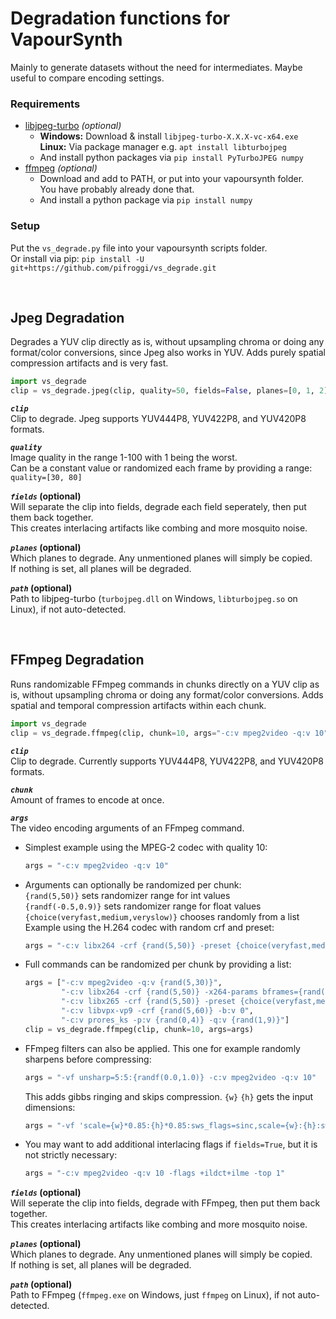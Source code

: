 # Degradation functions for VapourSynth
Mainly to generate datasets without the need for intermediates. Maybe useful to compare encoding settings.

### Requirements
* [libjpeg-turbo](https://github.com/libjpeg-turbo/libjpeg-turbo/releases) *(optional)*
   * __Windows:__ Download & install `libjpeg-turbo-X.X.X-vc-x64.exe`  
     __Linux:__ Via package manager e.g. `apt install libturbojpeg`
   * And install python packages via `pip install PyTurboJPEG numpy`
* [ffmpeg](https://ffmpeg.org/download.html) *(optional)*
   * Download and add to PATH, or put into your vapoursynth folder.  
     You have probably already done that.
   * And install a python package via `pip install numpy`


### Setup
Put the `vs_degrade.py` file into your vapoursynth scripts folder.  
Or install via pip: `pip install -U git+https://github.com/pifroggi/vs_degrade.git`

<br />

## Jpeg Degradation
Degrades a YUV clip directly as is, without upsampling chroma or doing any format/color conversions, since Jpeg also works in YUV. Adds purely spatial compression artifacts and is very fast.

```python
import vs_degrade
clip = vs_degrade.jpeg(clip, quality=50, fields=False, planes=[0, 1, 2], path=None)
```

__*`clip`*__  
Clip to degrade. Jpeg supports YUV444P8, YUV422P8, and YUV420P8 formats.

__*`quality`*__  
Image quality in the range 1-100 with 1 being the worst.  
Can be a constant value or randomized each frame by providing a range: `quality=[30, 80]`

__*`fields`* (optional)__  
Will separate the clip into fields, degrade each field seperately, then put them back together.  
This creates interlacing artifacts like combing and more mosquito noise.

__*`planes`* (optional)__  
Which planes to degrade. Any unmentioned planes will simply be copied.  
If nothing is set, all planes will be degraded.

__*`path`* (optional)__  
Path to libjpeg-turbo (`turbojpeg.dll` on Windows, `libturbojpeg.so` on Linux), if not auto-detected.

<br />

## FFmpeg Degradation
Runs randomizable FFmpeg commands in chunks directly on a YUV clip as is, without upsampling chroma or doing any format/color conversions. Adds spatial and temporal compression artifacts within each chunk.

```python
import vs_degrade
clip = vs_degrade.ffmpeg(clip, chunk=10, args="-c:v mpeg2video -q:v 10", fields=False, planes=[0, 1, 2], path=None)
```

__*`clip`*__  
Clip to degrade. Currently supports YUV444P8, YUV422P8, and YUV420P8 formats.

__*`chunk`*__  
Amount of frames to encode at once.

__*`args`*__  
The video encoding arguments of an FFmpeg command.
* Simplest example using the MPEG-2 codec with quality 10:
  ```python
  args = "-c:v mpeg2video -q:v 10"
  ```
* Arguments can optionally be randomized per chunk:  
  `{rand(5,50)}` sets randomizer range for int values  
  `{randf(-0.5,0.9)}` sets randomizer range for float values  
  `{choice(veryfast,medium,veryslow)}` chooses randomly from a list  
  Example using the H.264 codec with random crf and preset:
  ```python
  args = "-c:v libx264 -crf {rand(5,50)} -preset {choice(veryfast,medium,veryslow)}"
  ```
* Full commands can be randomized per chunk by providing a list:
  ```python
  args = ["-c:v mpeg2video -q:v {rand(5,30)}",
          "-c:v libx264 -crf {rand(5,50)} -x264-params bframes={rand(0,16)}",
          "-c:v libx265 -crf {rand(5,50)} -preset {choice(veryfast,medium,veryslow)}",
          "-c:v libvpx-vp9 -crf {rand(5,60)} -b:v 0",
          "-c:v prores_ks -p:v {rand(0,4)} -q:v {rand(1,9)}"]
  clip = vs_degrade.ffmpeg(clip, chunk=10, args=args)
  ```
* FFmpeg filters can also be applied. This one for example randomly sharpens before compressing:  
  ```python
  args = "-vf unsharp=5:5:{randf(0.0,1.0)} -c:v mpeg2video -q:v 10"
  ```
  This adds gibbs ringing and skips compression. `{w}` `{h}` gets the input dimensions:
  ```python
  args = "-vf 'scale={w}*0.85:{h}*0.85:sws_flags=sinc,scale={w}:{h}:sws_flags=sinc' -c:v rawvideo"
  ```
* You may want to add additional interlacing flags if `fields=True`, but it is not strictly necessary:  
  ```python
  args = "-c:v mpeg2video -q:v 10 -flags +ildct+ilme -top 1"
  ```  
__*`fields`* (optional)__  
Will seperate the clip into fields, degrade with FFmpeg, then put them back together.  
This creates interlacing artifacts like combing and more mosquito noise.

__*`planes`* (optional)__  
Which planes to degrade. Any unmentioned planes will simply be copied.  
If nothing is set, all planes will be degraded.

__*`path`* (optional)__  
Path to FFmpeg (`ffmpeg.exe` on Windows, just `ffmpeg` on Linux), if not auto-detected.
